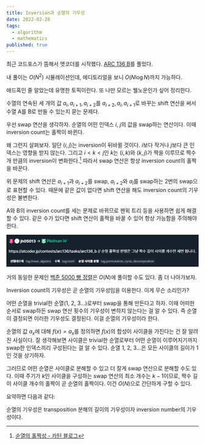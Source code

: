 ```yaml
---
title: Inversion과 순열의 기우성
date: 2022-02-28
tags:
  - algorithm
  - mathematics
published: true
---
```


최근 코드포스가 뜸해서 앳코더를 시작했다. [ARC 136 B](https://atcoder.jp/contests/arc136/tasks/arc136_b)를 풀었다.

내 풀이는 $O(N^2)$ 시뮬레이션인데, 에디토리얼을 보니 $O(N\log{N})$까지 가능하다.

애드혹인 줄 알았는데 유명한 토픽이란다. 또 나만 모르는 웰노운인가 싶어 정리한다.

수열의 연속된 세 개의 값 $a_i, a_{i+1}, a_{i+2}$를 $a_{i+2}, a_i, a_{i+1}$로 바꾸는 shift 연산을 써서 수열 A를 B로 만들 수 있는지 묻는 문제다.

우선 swap 연산을 생각하자. 순열의 어떤 인덱스 $i$, $j$의 값을 swap하는 연산이다. 이때 inversion count는 홀짝이 바뀐다.

왜 그런지 살펴보자. 일단 $(i, j)$는 inversion이 뒤바뀔 것이다. $i$보다 작거나 $j$보다 큰 인덱스는 영향을 받지 않는다. 그리고 $i<k<j$인 $k$는 $(i, k)$와 $(k, j)$가 짝을 이루므로 짝수 개 만큼의 inversion이 변화한다.[^1] 따라서 swap 연산은 항상 inversion count의 홀짝을 바꾼다.

[^1]:[순열의 홀짝성 - 카탄 블로그](https://blog.naver.com/hunterblack/221313159075)

위 문제의 shift 연산은 $a_{i+1}$과 $a_{i+2}$를 swap, $a_{i+2}$와 $a_i$를 swap하는 2번의 swap으로 표현할 수 있다. 때문에 같은 값이 없다면 shift 연산을 해도 inversion count의 기우성은 불변한다.

 A와 B의 inversion count를 세는 문제로 바뀌므로 펜윅 트리 등을 사용하면 쉽게 해결할 수 있다. 같은 수가 있다면 shift 연산이 홀짝을 바꿀 수 있어 항상 가능함을 주의해야 한다.

![well-known](./well-known.png)

거의 동일한 문제인 [백준 5000 빵 정렬](https://www.acmicpc.net/problem/5000)은 $O(N)$에 풀이할 수도 있다. 좀 더 나아가보자.

Inversion count의 기우성은 곧 순열의 기우성임을 이용한다. 이게 무슨 소리인가?

어떤 순열을 trivial한 순열(1, 2, 3...)로부터 swap을 통해 만든다고 하자. 이때 어떠한 순서로 swap하든 swap 연산 횟수의 기우성이 변하지 않는다는 걸 알 수 있다. 즉 순열이 결정되면 이러한 기우성도 결정된다. 이걸 순열의 기우성이라 한다.

순열의 값 $a_x$에 대해 $f(x)=a_x$를 정의하면 $f(x)$의 합성이 사이클을 가진다는 건 잘 알려진 사실이다. 잘 생각해보면 사이클은 trivial한 순열로부터 어떤 순열이 이루어지기까지 swap한 인덱스끼리 구성된다는 걸 알 수 있다. 순열 1, 2, 3...은 모든 사이클의 길이가 1인 것을 상기하자.

그러므로 어떤 순열은 사이클로 분해할 수 있고 더 잘게 swap 연산으로 분해할 수도 있다. 이때 주기가 $k$인 사이클을 구성하는 swap 연산의 최소 개수는 $k-1$이므로, 짝수 길이 사이클 개수의 홀짝이 곧 순열의 홀짝이다. 이건 $O(N)$으로 간단하게 구할 수 있다.

요약하면 다음과 같다:

순열의 기우성은 transposition 분해의 길이의 기우성이자 inversion number의 기우성이다.
